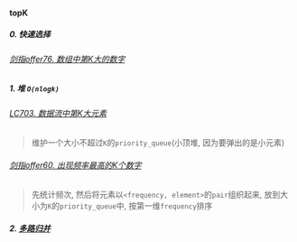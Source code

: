 #### topK

##### 0. 快速选择
###### [剑指offer76. 数组中第K大的数字](/%E5%89%91%E6%8C%87offer/76.%20%E6%95%B0%E7%BB%84%E4%B8%AD%E7%AC%ACK%E5%A4%A7%E7%9A%84%E6%95%B0%E5%AD%97.md)

##### 1. 堆 `O(nlogk)`

###### [LC703. 数据流中第K大元素](/workspace/703.数据流中的第-k-大元素.cpp)
> 维护一个大小不超过`K`的`priority_queue`(小顶堆, 因为要弹出的是小元素)

###### [剑指offer60. 出现频率最高的K个数字](/%E5%89%91%E6%8C%87offer/60.%20%E5%87%BA%E7%8E%B0%E9%A2%91%E7%8E%87%E6%9C%80%E9%AB%98%E7%9A%84k%E4%B8%AA%E6%95%B0%E5%AD%97.md)
> 先统计频次, 然后将元素以`<frequency, element>`的`pair`组织起来, 放到大小为`K`的`priority_queue`中, 按第一维`frequency`排序


##### 2. [多路归并](/markdown/%E4%B8%93%E9%A2%98%20-%20%E5%A4%9A%E8%B7%AF%E5%BD%92%E5%B9%B6.md)
